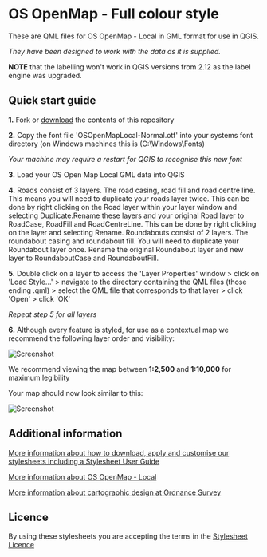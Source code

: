# OS OpenMap - Full colour style

These are QML files for OS OpenMap - Local in GML format for use in QGIS.

*They have been designed to work with the data as it is supplied.*

**NOTE** that the labelling won't work in QGIS versions from 2.12 as the label engine was upgraded.

## Quick start guide

**1.**  Fork or [download](https://github.com/OrdnanceSurvey/OS-OpenMap-Local-stylesheets/archive/master.zip) the contents of this repository

**2.**  Copy the font file 'OSOpenMapLocal-Normal.otf' into your systems font directory (on Windows machines this is (C:\Windows\Fonts)

*Your machine may require a restart for QGIS to recognise this new font*

**3.**  Load your OS Open Map Local GML data into QGIS

**4.**  Roads consist of 3 layers. The road casing, road fill and road centre line. This means you will need to duplicate your roads layer twice. This can be done by right clicking on the Road layer within your layer window and selecting Duplicate.Rename these layers and your original Road layer to RoadCase, RoadFill and RoadCentreLine. This can be done by right clicking on the layer and selecting Rename.
Roundabouts consist of 2 layers. The roundabout casing and roundabout fill. You will need to duplicate your Roundabout layer once. 
Rename the original Roundabout layer and new layer to RoundaboutCase and RoundaboutFill.

**5.**  Double click on a layer to access the 'Layer Properties' window > click on 'Load Style...' > navigate to the directory containing the QML files (those ending .qml) > select the QML file that corresponds to that layer > click 'Open' > click 'OK'

*Repeat step 5 for all layers*

**6.**  Although every feature is styled, for use as a contextual map we recommend the following layer order and visibility:

  ![Screenshot](https://github.com/OrdnanceSurvey/OS-OpenMap-Local-stylesheets/raw/master/GML%20stylesheets/QGIS%20stylesheets%20(QML)/Full%20colour%20style/images/OML_layer_order.png "Recommended layer order for OS Open Map Local")

We recommend viewing the map between **1:2,500** and **1:10,000** for maximum legibility

Your map should now look similar to this: 

  ![Screenshot](https://github.com/OrdnanceSurvey/OS-OpenMap-Local-stylesheets/raw/master/GML%20stylesheets/QGIS%20stylesheets%20(QML)/Full%20colour%20style/images/OML_FC_screenshot.png "Screenshot of OS OpenMap - Local")

## Additional information

[More information about how to download, apply and customise our stylesheets including a Stylesheet User Guide](http://www.ordnancesurvey.co.uk/resources/carto-design/cartographic-stylesheets.html)

[More information about OS OpenMap - Local](http://www.ordnancesurvey.co.uk/business-and-government/products/os-open-map-local.html)

[More information about cartographic design at Ordnance Survey](https://www.ordnancesurvey.co.uk/resources/carto-design/)

## Licence

By using these stylesheets you are accepting the terms in the [Stylesheet Licence](http://www.ordnancesurvey.co.uk/docs/licences/stylesheet-licence-v2.pdf)

